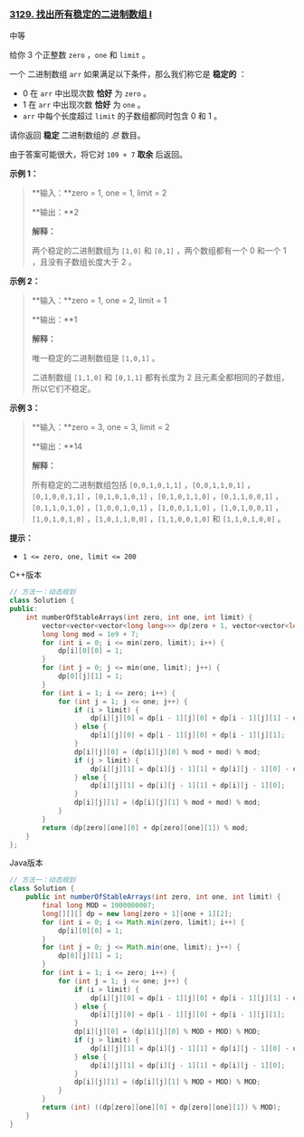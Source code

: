 ### [3129. 找出所有稳定的二进制数组 I](https://leetcode.cn/problems/find-all-possible-stable-binary-arrays-i/)

中等

给你 3 个正整数 `zero` ，`one` 和 `limit` 。

一个 二进制数组 `arr` 如果满足以下条件，那么我们称它是 **稳定的** ：

- 0 在 `arr` 中出现次数 **恰好** 为 `zero` 。
- 1 在 `arr` 中出现次数 **恰好** 为 `one` 。
- `arr` 中每个长度超过 `limit`  的子数组都同时包含 0 和 1 。

请你返回 **稳定** 二进制数组的 *总* 数目。

由于答案可能很大，将它对 `109 + 7` **取余** 后返回。

**示例 1：**

> **输入：**zero = 1, one = 1, limit = 2
>
> **输出：**2
>
> **解释：**
>
> 两个稳定的二进制数组为 `[1,0]` 和 `[0,1]` ，两个数组都有一个 0 和一个 1 ，且没有子数组长度大于 2 。

**示例 2：**

> **输入：**zero = 1, one = 2, limit = 1
>
> **输出：**1
>
> **解释：**
>
> 唯一稳定的二进制数组是 `[1,0,1]` 。
>
> 二进制数组 `[1,1,0]` 和 `[0,1,1]` 都有长度为 2 且元素全都相同的子数组，所以它们不稳定。

**示例 3：**

> **输入：**zero = 3, one = 3, limit = 2
>
> **输出：**14
>
> **解释：**
>
> 所有稳定的二进制数组包括 `[0,0,1,0,1,1]` ，`[0,0,1,1,0,1]` ，`[0,1,0,0,1,1]` ，`[0,1,0,1,0,1]` ，`[0,1,0,1,1,0]` ，`[0,1,1,0,0,1]` ，`[0,1,1,0,1,0]` ，`[1,0,0,1,0,1]` ，`[1,0,0,1,1,0]` ，`[1,0,1,0,0,1]` ，`[1,0,1,0,1,0]` ，`[1,0,1,1,0,0]` ，`[1,1,0,0,1,0]` 和 `[1,1,0,1,0,0]` 。

**提示：**

- `1 <= zero, one, limit <= 200`

C++版本

```c++
// 方法一：动态规划
class Solution {
public:
    int numberOfStableArrays(int zero, int one, int limit) {
        vector<vector<vector<long long>>> dp(zero + 1, vector<vector<long long>>(one + 1, vector<long long>(2)));
        long long mod = 1e9 + 7;
        for (int i = 0; i <= min(zero, limit); i++) {
            dp[i][0][0] = 1;
        }
        for (int j = 0; j <= min(one, limit); j++) {
            dp[0][j][1] = 1;
        }
        for (int i = 1; i <= zero; i++) {
            for (int j = 1; j <= one; j++) {
                if (i > limit) {
                    dp[i][j][0] = dp[i - 1][j][0] + dp[i - 1][j][1] - dp[i - limit - 1][j][1];
                } else {
                    dp[i][j][0] = dp[i - 1][j][0] + dp[i - 1][j][1];
                }
                dp[i][j][0] = (dp[i][j][0] % mod + mod) % mod;
                if (j > limit) {
                    dp[i][j][1] = dp[i][j - 1][1] + dp[i][j - 1][0] - dp[i][j - limit - 1][0];
                } else {
                    dp[i][j][1] = dp[i][j - 1][1] + dp[i][j - 1][0];
                }
                dp[i][j][1] = (dp[i][j][1] % mod + mod) % mod;
            }
        }
        return (dp[zero][one][0] + dp[zero][one][1]) % mod;
    }
};
```

Java版本

```java
// 方法一：动态规划
class Solution {
    public int numberOfStableArrays(int zero, int one, int limit) {
        final long MOD = 1000000007;
        long[][][] dp = new long[zero + 1][one + 1][2];
        for (int i = 0; i <= Math.min(zero, limit); i++) {
            dp[i][0][0] = 1;
        }
        for (int j = 0; j <= Math.min(one, limit); j++) {
            dp[0][j][1] = 1;
        }
        for (int i = 1; i <= zero; i++) {
            for (int j = 1; j <= one; j++) {
                if (i > limit) {
                    dp[i][j][0] = dp[i - 1][j][0] + dp[i - 1][j][1] - dp[i - limit - 1][j][1];
                } else {
                    dp[i][j][0] = dp[i - 1][j][0] + dp[i - 1][j][1];
                }
                dp[i][j][0] = (dp[i][j][0] % MOD + MOD) % MOD;
                if (j > limit) {
                    dp[i][j][1] = dp[i][j - 1][1] + dp[i][j - 1][0] - dp[i][j - limit - 1][0];
                } else {
                    dp[i][j][1] = dp[i][j - 1][1] + dp[i][j - 1][0];
                }
                dp[i][j][1] = (dp[i][j][1] % MOD + MOD) % MOD;
            }
        }
        return (int) ((dp[zero][one][0] + dp[zero][one][1]) % MOD);
    }
}
```

